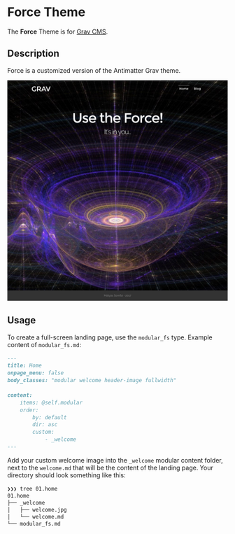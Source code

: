 # Force Theme

The **Force** Theme is for [Grav CMS](http://github.com/getgrav/grav).  

## Description

Force is a customized version of the Antimatter Grav theme.

![screenshot](screenshot.jpg "Screenshot")

## Usage

To create a full-screen landing page, use the `modular_fs` type.
Example content of `modular_fs.md`:

```markdown
---
title: Home
onpage_menu: false
body_classes: "modular welcome header-image fullwidth"

content:
    items: @self.modular
    order:
        by: default
        dir: asc
        custom:
            - _welcome
---
```

Add your custom welcome image into the `_welcome` modular content folder, next to the `welcome.md` that will be the content of the landing page.
Your directory should look something like this:

```
❯❯❯ tree 01.home
01.home
├── _welcome
│   ├── welcome.jpg
│   └── welcome.md
└── modular_fs.md
```
